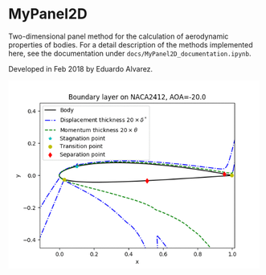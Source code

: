 # MyPanel2D

Two-dimensional panel method for the calculation of aerodynamic properties of
bodies. For a detail description of the methods implemented here, see the
documentation under `docs/MyPanel2D_documentation.ipynb`.

Developed in Feb 2018 by Eduardo Alvarez.

<img src="docs/vid/naca2412_00.gif" alt="Vid here" style="width: 500px;"/>
